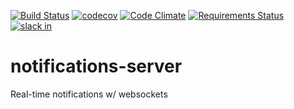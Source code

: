 [![Build Status](https://travis-ci.org/3Blades/notifications-server.svg?branch=master)](https://travis-ci.org/3Blades/notifications-server)
[![codecov](https://codecov.io/gh/3Blades/notifications-server/branch/master/graph/badge.svg)](https://codecov.io/gh/3Blades/notifications-server)
[![Code Climate](https://codeclimate.com/repos/5852bfaaa75bcc00810000fe/badges/643df45546646070b396/gpa.svg)](https://codeclimate.com/repos/5852bfaaa75bcc00810000fe/feed)
[![Requirements Status](https://requires.io/github/3Blades/notifications-server/requirements.svg?branch=master)](https://requires.io/github/3Blades/notifications-server/requirements/?branch=master)
[![slack in](https://slackin-tkscnxhpky.now.sh/badge.svg)](https://slackin-tkscnxhpky.now.sh/)

# notifications-server
Real-time notifications w/ websockets
